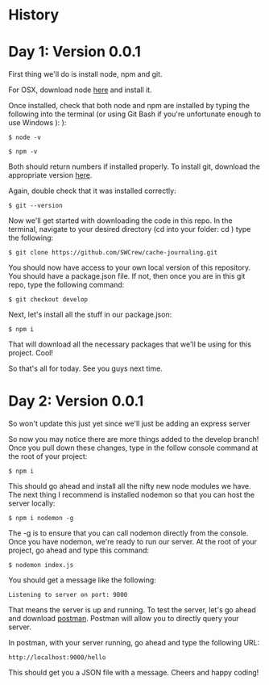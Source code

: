 # History

# Day 1: Version 0.0.1

First thing we'll do is install node, npm and git.

For OSX, download node [here](https://nodejs.org/en/) and install it.

Once installed, check that both node and npm are installed by typing the following into the terminal (or using Git Bash if you're unfortunate enough to use Windows ): ):

```
$ node -v
```
```
$ npm -v
```

Both should return numbers if installed properly. To install git, download the appropriate version [here](https://git-scm.com/downloads).

Again, double check that it was installed correctly:

```
$ git --version
```

Now we'll get started with downloading the code in this repo. In the terminal, navigate to your desired directory (cd into your folder: cd <foldername>) type the following:

```
$ git clone https://github.com/SWCrew/cache-journaling.git
```

You should now have access to your own local version of this repository. You should have a package.json file. 
If not, then once you are in this git repo, type the following command:

```
$ git checkout develop
```

Next, let's install all the stuff in our package.json:

```
$ npm i
```

That will download all the necessary packages that we'll be using for this project. Cool!

So that's all for today. See you guys next time.

# Day 2: Version 0.0.1

So won't update this just yet since we'll just be adding an express server

So now you may notice there are more things added to the develop branch!
Once you pull down these changes, type in the follow console command at the root of your project:

```
$ npm i
```

This should go ahead and install all the nifty new node modules we have. The next thing I recommend is installed nodemon so that you can host the server locally:

```
$ npm i nodemon -g
```

The -g is to ensure that you can call nodemon directly from the console. Once you have nodemon, we're ready to run our server. At the root of your project, go ahead and type this command:

```
$ nodemon index.js
```

You should get a message like the following:

```
Listening to server on port: 9000
```

That means the server is up and running. To test the server, let's go ahead and download [postman](https://www.getpostman.com/). Postman will allow you to directly query your server.

In postman, with your server running, go ahead and type the following URL:

```
http://localhost:9000/hello
```

This should get you a JSON file with a message. Cheers and happy coding!
